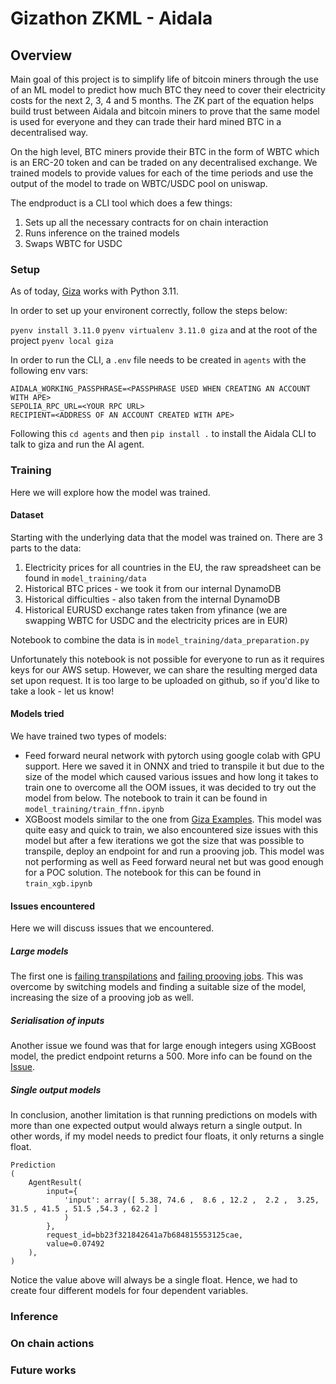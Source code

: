 # Gizathon ZKML - Aidala

## Overview

Main goal of this project is to simplify life of bitcoin miners through the use of an ML model to predict how much BTC they need to cover their electricity costs for the next 2, 3, 4 and 5 months. The ZK part of the equation helps build trust between Aidala and bitcoin miners to prove that the same model is used for everyone and they can trade their hard mined BTC in a decentralised way. 

On the high level, BTC miners provide their BTC in the form of WBTC which is an ERC-20 token and can be traded on any decentralised exchange. We trained models to provide values for each of the time periods and use the output of the model to trade on WBTC/USDC pool on uniswap. 

The endproduct is a CLI tool which does a few things:
1) Sets up all the necessary contracts for on chain interaction
2) Runs inference on the trained models
3) Swaps WBTC for USDC

### Setup

As of today, [Giza](https://docs.gizatech.xyz/welcome/installation) works with Python 3.11.

In order to set up your environent correctly, follow the steps below:

`pyenv install 3.11.0`
`pyenv virtualenv 3.11.0 giza`
and at the root of the project `pyenv local giza`

In order to run the CLI, a `.env` file needs to be created in `agents` with the following env vars:

```
AIDALA_WORKING_PASSPHRASE=<PASSPHRASE USED WHEN CREATING AN ACCOUNT WITH APE>
SEPOLIA_RPC_URL=<YOUR RPC URL>
RECIPIENT=<ADDRESS OF AN ACCOUNT CREATED WITH APE>
```

Following this `cd agents` and then `pip install .` to install the Aidala CLI to talk to giza and run the AI agent.


### Training

Here we will explore how the model was trained.

#### Dataset

Starting with the underlying data that the model was trained on. There are 3 parts to the data:
1) Electricity prices for all countries in the EU, the raw spreadsheet can be found in `model_training/data`
2) Historical BTC prices - we took it from our internal DynamoDB
3) Historical difficulties - also taken from the internal DynamoDB
4) Historical EURUSD exchange rates taken from yfinance (we are swapping WBTC for USDC and the electricity prices are in EUR)

Notebook to combine the data is in `model_training/data_preparation.py`

Unfortunately this notebook is not possible for everyone to run as it requires keys for our AWS setup. However, we can share the resulting merged data set upon request. It is too large to be uploaded on github, so if you'd like to take a look - let us know!

#### Models tried

We have trained two types of models: 
- Feed forward neural network with pytorch using google colab with GPU support. Here we saved it in ONNX and tried to transpile it but due to the size of the model which caused various issues and how long it takes to train one to overcome all the OOM issues, it was decided to try out the model from below. The notebook to train it can be found in `model_training/train_ffnn.ipynb`
- XGBoost models similar to the one from [Giza Examples](https://docs.gizatech.xyz/tutorials/zkml/verifiable-xgboost). This model was quite easy and quick to train, we also encountered size issues with this model but after a few iterations we got the size that was possible to transpile, deploy an endpoint for and run a prooving job. This model was not performing as well as Feed forward neural net but was good enough for a POC solution. The notebook for this can be found in `train_xgb.ipynb`

#### Issues encountered

Here we will discuss issues that we encountered. 

##### Large models

The first one is [failing transpilations](https://docs.gizatech.xyz/products/platform/known-limitations#transpilation-is-failing-due-to-memory) and [failing prooving jobs](https://docs.gizatech.xyz/products/platform/known-limitations#proving-job-failed). This was overcome by switching models and finding a suitable size of the model, increasing the size of a prooving job as well.

##### Serialisation of inputs

Another issue we found was that for large enough integers using XGBoost model, the predict endpoint returns a 500. More info can be found on the [Issue](https://github.com/gizatechxyz/giza-cli/issues/60).

##### Single output models

In conclusion, another limitation is that running predictions on models with more than one expected output would always return a single output. In other words, if my model needs to predict four floats, it only returns a single float.

```
Prediction 
(
    AgentResult(
        input={
            'input': array([ 5.38, 74.6 ,  8.6 , 12.2 ,  2.2 ,  3.25, 31.5 , 41.5 , 51.5 ,54.3 , 62.2 ]
            )
        }, 
        request_id=bb23f321842641a7b684815553125cae, 
        value=0.07492
    ),
)
``` 

Notice the value above will always be a single float. Hence, we had to create four different models for four dependent variables.

### Inference

### On chain actions

### Future works
